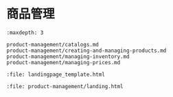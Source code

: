 # 商品管理

```{toctree}
:maxdepth: 3

product-management/catalogs.md
product-management/creating-and-managing-products.md
product-management/managing-inventory.md
product-management/managing-prices.md
```

```{raw} html
:file: landingpage_template.html
```

```{raw} html
:file: product-management/landing.html
```
